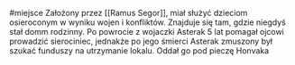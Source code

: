 #miejsce
Założony przez [[Ramus Segor]], miał służyć dzieciom osieroconym w wyniku wojen i konfliktów. Znajduje się tam, gdzie niegdyś stał domm rodzinny. Po powrocie z wojaczki Asterak 5 lat pomagał ojcowi prowadzić sierociniec, jednakże po jego śmierci Asterak zmuszony był szukać funduszy na utrzymanie lokalu. Oddał go pod pieczę Honvaka
